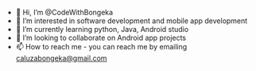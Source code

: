 - 👋 Hi, I’m @CodeWithBongeka
- 👀 I’m interested in software development and mobile app development 
- 🌱 I’m currently learning python, Java, Android studio
- 💞️ I’m looking to collaborate on Android app projects
- 📫 How to reach me - you can reach me by emailing caluzabongeka@gmail.com 

<!---
CodeWithBongeka/CodeWithBongeka is a ✨ special ✨ repository because its `README.md` (this file) appears on your GitHub profile.
You can click the Preview link to take a look at your changes.
--->
